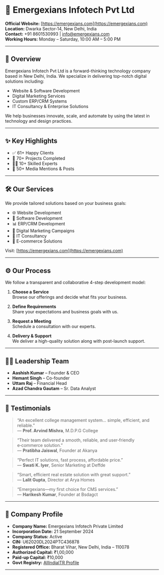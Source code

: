 # 🚀 Emergexians Infotech Pvt Ltd

**Official Website:** [https://emergexians.com](https://emergexians.com)  
**Location:** Dwarka Sector‑14, New Delhi, India  
**Contact:** +91 8601530993 | info@emergexians.com  
**Working Hours:** Monday – Saturday, 10:00 AM – 5:00 PM

---

## 📌 Overview

Emergexians Infotech Pvt Ltd is a forward-thinking technology company based in New Delhi, India. We specialize in delivering top-notch digital solutions including:

- Website & Software Development
- Digital Marketing Services
- Custom ERP/CRM Systems
- IT Consultancy & Enterprise Solutions

We help businesses innovate, scale, and automate by using the latest in technology and design practices.

---

## ✨ Key Highlights

- ✅ 61+ Happy Clients
- 🧠 70+ Projects Completed
- 👩‍💻 10+ Skilled Experts
- 📢 50+ Media Mentions & Posts

---

## 🛠️ Our Services

We provide tailored solutions based on your business goals:

- 🌐 Website Development
- 💼 Software Development
- 📊 ERP/CRM Development
- 📣 Digital Marketing Campaigns
- 🧩 IT Consultancy
- 📱 E-commerce Solutions

Visit: [https://emergexians.com](https://emergexians.com)

---

## ⚙️ Our Process

We follow a transparent and collaborative 4-step development model:

1. **Choose a Service**  
   Browse our offerings and decide what fits your business.

2. **Define Requirements**  
   Share your expectations and business goals with us.

3. **Request a Meeting**  
   Schedule a consultation with our experts.

4. **Delivery & Support**  
   We deliver a high-quality solution along with post-launch support.

---

## 👨‍💼 Leadership Team

- **Aashish Kumar** – Founder & CEO  
- **Hemant Singh** – Co-founder  
- **Uttam Raj** – Financial Head  
- **Azad Chandra Gautam** – Sr. Data Analyst

---

## 💬 Testimonials

> “An excellent college management system… simple, efficient, and reliable.”  
> — **Prof. Arvind Mishra**, M.D.P.G College

> “Their team delivered a smooth, reliable, and user‑friendly e‑commerce solution.”  
> — **Pratibha Jaiswal**, Founder at Akanya

> “Perfect IT solutions, fast process, affordable price.”  
> — **Swati K. Iyer**, Senior Marketing at Deffde

> “Smart, efficient real estate solution with great support.”  
> — **Lalit Gupta**, Director at Arya Homes

> “Emergexians—my first choice for CMS services.”  
> — **Harikesh Kumar**, Founder at Bsdagct

---

## 🧾 Company Profile

- **Company Name:** Emergexians Infotech Private Limited  
- **Incorporation Date:** 21 September 2024  
- **Company Status:** Active  
- **CIN:** U62020DL2024PTC436878  
- **Registered Office:** Bharat Vihar, New Delhi, India – 110078  
- **Authorized Capital:** ₹1,00,000  
- **Paid-up Capital:** ₹10,000  
- **Govt Registry:** [AllIndiaITR Profile](https://www.allindiaitr.com/company/emergexians-infotech-private-limited/U62020DL2024PTC436878)

---

